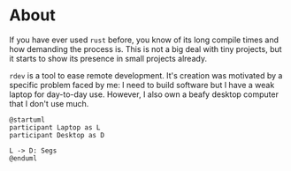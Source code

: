 # About
If you have ever used `rust` before, you know of its long compile times and how demanding the process is. This is not a big deal with tiny projects, but it starts to show its presence in small projects already.

`rdev` is a tool to ease remote development. It's creation was motivated by a specific problem faced by me: I need to build software but I have a weak laptop for day-to-day use. However, I also own a beafy desktop computer that I don't use much.

```plantuml
@startuml
participant Laptop as L
participant Desktop as D 

L -> D: Segs 
@enduml
```


